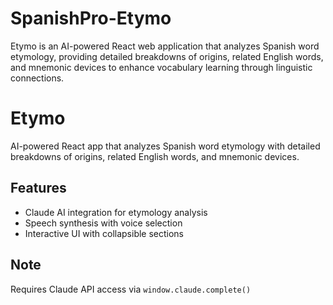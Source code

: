 # SpanishPro-Etymo
Etymo is an AI-powered React web application that analyzes Spanish word etymology, providing detailed breakdowns of origins, related English words, and mnemonic devices to enhance vocabulary learning through linguistic connections.

# Etymo
AI-powered React app that analyzes Spanish word etymology with detailed breakdowns of origins, related English words, and mnemonic devices.

## Features
- Claude AI integration for etymology analysis
- Speech synthesis with voice selection
- Interactive UI with collapsible sections

## Note
Requires Claude API access via `window.claude.complete()`
